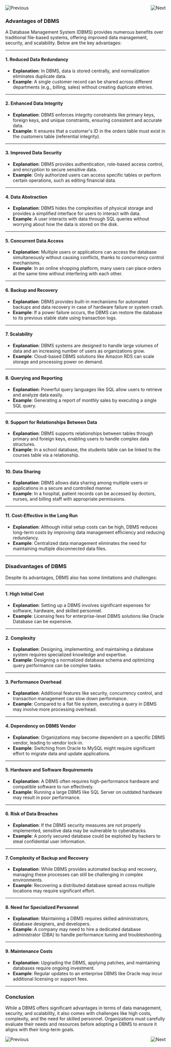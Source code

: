 
<p style="display: flex; justify-content: space-between; align-items: center;">
  <a href="05. FileSystem vs DBMS.md" style="text-decoration: none;">
    <img src="https://img.shields.io/badge/-Previous-blue?style=for-the-badge" alt="Previous">
  </a>
  <a href="07. Types of DBMS.md" style="text-decoration: none;">
    <img src="https://img.shields.io/badge/-Next-green?style=for-the-badge" alt="Next">
  </a>
</p>


### **Advantages of DBMS**

A Database Management System (DBMS) provides numerous benefits over traditional file-based systems, offering improved data management, security, and scalability. Below are the key advantages:

---

#### **1. Reduced Data Redundancy**
- **Explanation**: In DBMS, data is stored centrally, and normalization eliminates duplicate data.
- **Example**: A single customer record can be shared across different departments (e.g., billing, sales) without creating duplicate entries.

---

#### **2. Enhanced Data Integrity**
- **Explanation**: DBMS enforces integrity constraints like primary keys, foreign keys, and unique constraints, ensuring consistent and accurate data.
- **Example**: It ensures that a customer's ID in the orders table must exist in the customers table (referential integrity).

---

#### **3. Improved Data Security**
- **Explanation**: DBMS provides authentication, role-based access control, and encryption to secure sensitive data.
- **Example**: Only authorized users can access specific tables or perform certain operations, such as editing financial data.

---

#### **4. Data Abstraction**
- **Explanation**: DBMS hides the complexities of physical storage and provides a simplified interface for users to interact with data.
- **Example**: A user interacts with data through SQL queries without worrying about how the data is stored on the disk.

---

#### **5. Concurrent Data Access**
- **Explanation**: Multiple users or applications can access the database simultaneously without causing conflicts, thanks to concurrency control mechanisms.
- **Example**: In an online shopping platform, many users can place orders at the same time without interfering with each other.

---

#### **6. Backup and Recovery**
- **Explanation**: DBMS provides built-in mechanisms for automated backups and data recovery in case of hardware failure or system crash.
- **Example**: If a power failure occurs, the DBMS can restore the database to its previous stable state using transaction logs.

---

#### **7. Scalability**
- **Explanation**: DBMS systems are designed to handle large volumes of data and an increasing number of users as organizations grow.
- **Example**: Cloud-based DBMS solutions like Amazon RDS can scale storage and processing power on demand.

---

#### **8. Querying and Reporting**
- **Explanation**: Powerful query languages like SQL allow users to retrieve and analyze data easily.
- **Example**: Generating a report of monthly sales by executing a single SQL query.

---

#### **9. Support for Relationships Between Data**
- **Explanation**: DBMS supports relationships between tables through primary and foreign keys, enabling users to handle complex data structures.
- **Example**: In a school database, the students table can be linked to the courses table via a relationship.

---

#### **10. Data Sharing**
- **Explanation**: DBMS allows data sharing among multiple users or applications in a secure and controlled manner.
- **Example**: In a hospital, patient records can be accessed by doctors, nurses, and billing staff with appropriate permissions.

---

#### **11. Cost-Effective in the Long Run**
- **Explanation**: Although initial setup costs can be high, DBMS reduces long-term costs by improving data management efficiency and reducing redundancy.
- **Example**: Centralized data management eliminates the need for maintaining multiple disconnected data files.

---

### **Disadvantages of DBMS**

Despite its advantages, DBMS also has some limitations and challenges:

---

#### **1. High Initial Cost**
- **Explanation**: Setting up a DBMS involves significant expenses for software, hardware, and skilled personnel.
- **Example**: Licensing fees for enterprise-level DBMS solutions like Oracle Database can be expensive.

---

#### **2. Complexity**
- **Explanation**: Designing, implementing, and maintaining a database system requires specialized knowledge and expertise.
- **Example**: Designing a normalized database schema and optimizing query performance can be complex tasks.

---

#### **3. Performance Overhead**
- **Explanation**: Additional features like security, concurrency control, and transaction management can slow down performance.
- **Example**: Compared to a flat file system, executing a query in DBMS may involve more processing overhead.

---

#### **4. Dependency on DBMS Vendor**
- **Explanation**: Organizations may become dependent on a specific DBMS vendor, leading to vendor lock-in.
- **Example**: Switching from Oracle to MySQL might require significant effort to migrate data and update applications.

---

#### **5. Hardware and Software Requirements**
- **Explanation**: A DBMS often requires high-performance hardware and compatible software to run effectively.
- **Example**: Running a large DBMS like SQL Server on outdated hardware may result in poor performance.

---

#### **6. Risk of Data Breaches**
- **Explanation**: If the DBMS security measures are not properly implemented, sensitive data may be vulnerable to cyberattacks.
- **Example**: A poorly secured database could be exploited by hackers to steal confidential user information.

---

#### **7. Complexity of Backup and Recovery**
- **Explanation**: While DBMS provides automated backup and recovery, managing these processes can still be challenging in complex environments.
- **Example**: Recovering a distributed database spread across multiple locations may require significant effort.

---

#### **8. Need for Specialized Personnel**
- **Explanation**: Maintaining a DBMS requires skilled administrators, database designers, and developers.
- **Example**: A company may need to hire a dedicated database administrator (DBA) to handle performance tuning and troubleshooting.

---

#### **9. Maintenance Costs**
- **Explanation**: Upgrading the DBMS, applying patches, and maintaining databases require ongoing investment.
- **Example**: Regular updates to an enterprise DBMS like Oracle may incur additional licensing or support fees.

---

### **Conclusion**

While a DBMS offers significant advantages in terms of data management, security, and scalability, it also comes with challenges like high costs, complexity, and the need for skilled personnel. Organizations must carefully evaluate their needs and resources before adopting a DBMS to ensure it aligns with their long-term goals.


<p style="display: flex; justify-content: space-between; align-items: center;">
  <a href="05. FileSystem vs DBMS.md" style="text-decoration: none;">
    <img src="https://img.shields.io/badge/-Previous-blue?style=for-the-badge" alt="Previous">
  </a>
  <a href="07. Types of DBMS.md" style="text-decoration: none;">
    <img src="https://img.shields.io/badge/-Next-green?style=for-the-badge" alt="Next">
  </a>
</p>
